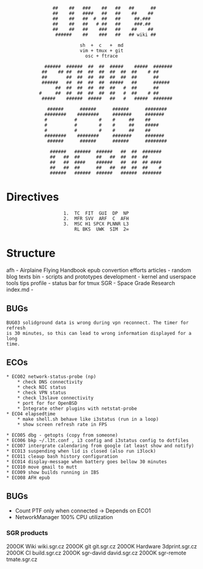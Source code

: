 

                     ##    ##   ###    ##   ##   ##      ##
                     ##    ##   ####   ##   ##    ##    ##
                     ##    ##   ##  #  ##   ##     ##.###
                     ##    ##   ##   # ##   ##     ###.##
                     ##    ##   ##    ###   ##    ##    ##
                      ######    ##    ###   ##   ## wiki ##

                               sh  +  c   +  md
                               vim + tmux + git
                                 osc + ftrace

                  ######  ######  ##  ##  #####    #####  #######
                 ##    ## ##  ##  ##  ##  ##  ##  ##    # ##
                 ##       ##  ##  ##  ##  ##  ##  ##      ##
                 ######   ##  ##  ##  ##  #####   ##      ######
                      ##  ##  ##  ##  ##  ##   #  ##      ##
                #     ##  ##  ##  ##  ##  ##   #  ##    # ##
                 #####    ######  #####   ##   #   #####  #######

                   ######      ######      ######      ########
                  ########    ########     #######     #######
                  #          #        #    #     ##    ##
                  #          #        #    #     ##    #####
                  #          #        #    #     ##    ##
                  ########    ########     #######     #######
                   ######      ######      ######      ########

                    ######   ######  ######   ##  ##  #######
                    ##   ##  ##      ##   ##  ##  ##  ##
                    ##   ##  ####    ######   ##  ##  ## ####
                    ##   ##  ##      ##   ##  ##  ##  ##    #
                    ######   ######  ######   ######  #######


# Directives

                         1.  TC  FIT  GUI  DP  NP
                         2.  MFR SVV  ARF  C  AFH 
						 3.  MSC H1 SPCX PLNNR L3
							 RL BKS  UWK  SIM  2∞

# Structure

  afh          - Airplaine Flying Handbook epub convertion efforts
  articles     - random blog texts
  bin          - scripts and prototypes
  development  - kernel and userspace tools tips
  profile      - status bar for tmux
  SGR          - Space Grade Research
  index.md     -

## BUGs

	BUG03 solidground data is wrong during vpn reconnect. The timer for refresh
	is 30 minutes, so this can lead to wrong information displayed for a long
	time.

## ECOs

    * ECO02 network-status-probe (np)
        * check DNS connectivity
        * check NIC status
        * check VPN status
        * check l3slave connectivity
		* port for for OpenBSD
        * Integrate other plugins with netstat-probe
    * ECO4 elapsedtime
		* make shell.sh behave like i3status (run in a loop)
		* show screen refresh rate in FPS

	* ECO05 dbg - getopts (copy from someone)
	* ECO06 bkp ~/.l3t.conf , i3 config and i3status config to dotfiles
    * ECO07 intergrate calendaring from google (at least show and notify)
	* ECO13 suspending when lid is closed (also run i3lock)
    * ECO11 cleaup bash history configuration
	* ECO14 display-message when battery goes bellow 30 minutes
    * ECO10 move gmail to mutt
    * ECO09 show builds running in IBS
    * ECO08 AFH epub

## BUGs

  * Count PTF only when connected -> Depends on ECO1
  * NetworkManager 100% CPU utilization

### SGR products

  200OK Wiki	     wiki.sgr.cz
  200OK git           git.sgr.cz
  200OK Hardware  3dprint.sgr.cz
  200OK CI          build.sgr.cz
  200OK sgr-david   david.sgr.cz
  200OK sgr-remote  tmate.sgr.cz
